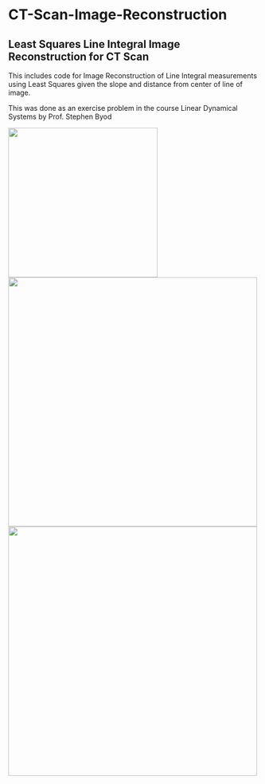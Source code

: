 # CT-Scan-Image-Reconstruction
## Least Squares Line Integral Image Reconstruction for CT Scan

This includes code for Image Reconstruction of Line Integral measurements using Least Squares
given the slope and distance from center of line of image.

This was done as an exercise problem in the course Linear Dynamical Systems by Prof. Stephen Byod

<img src='https://user-images.githubusercontent.com/64144419/126950122-c5e477fa-9219-464d-b66d-1d473656f548.png' width=300>
<img src='https://user-images.githubusercontent.com/64144419/126950608-c045fd1a-0b8f-4a54-a9bd-3505a55a6b22.png' width=500>
<img src='https://user-images.githubusercontent.com/64144419/126950880-4fa02c06-79a3-4418-9fb1-6c865f856dfe.png' width=500>

